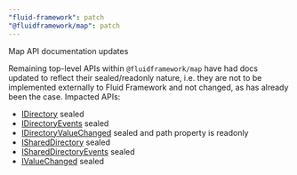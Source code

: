 ```yaml
---
"fluid-framework": patch
"@fluidframework/map": patch
---
```


Map API documentation updates

Remaining top-level APIs within `@fluidframework/map` have had docs updated to reflect their sealed/readonly nature, i.e. they are not to be implemented externally to Fluid Framework and not changed, as has already been the case. Impacted APIs:
- [IDirectory](https://fluidframework.com/docs/api/v2/fluid-framework/idirectory-interface) sealed
- [IDirectoryEvents](https://fluidframework.com/docs/api/v2/fluid-framework/idirectoryevents-interface) sealed
- [IDirectoryValueChanged](https://fluidframework.com/docs/api/v2/fluid-framework/idirectoryvaluechanged-interface) sealed and path property is readonly
- [ISharedDirectory](https://fluidframework.com/docs/api/v2/fluid-framework/ishareddirectory-interface) sealed
- [ISharedDirectoryEvents](https://fluidframework.com/docs/api/v2/fluid-framework/ishareddirectoryevents-interface) sealed
- [IValueChanged](https://fluidframework.com/docs/api/v2/fluid-framework/ivaluechanged-interface) sealed
